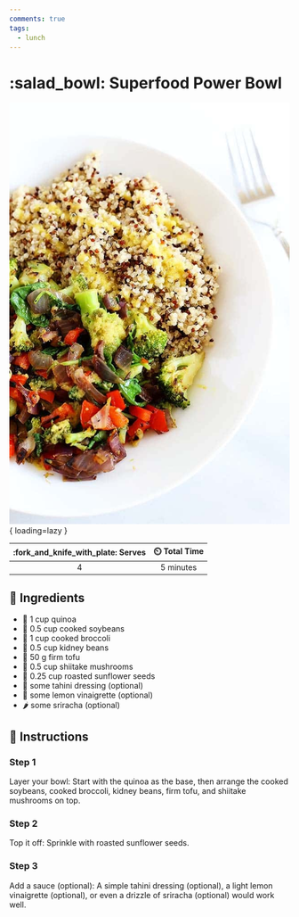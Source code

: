 ```yaml
---
comments: true
tags:
  - lunch
---
```

# :salad_bowl: Superfood Power Bowl

![Superfood Power Bowl][1]{ loading=lazy }

| :fork_and_knife_with_plate: Serves | :timer_clock: Total Time |
|:----------------------------------:|:-----------------------: |
| 4 | 5 minutes |

## :salt: Ingredients

- :rice: 1 cup quinoa
- :canned_food: 0.5 cup cooked soybeans
- :broccoli: 1 cup cooked broccoli
- :canned_food: 0.5 cup kidney beans
- :custard: 50 g firm tofu
- :mushroom: 0.5 cup shiitake mushrooms
- :sunflower: 0.25 cup roasted sunflower seeds
- :seedling: some tahini dressing (optional)
- :sake: some lemon vinaigrette (optional)
- :hot_pepper: some sriracha (optional)

## :pencil: Instructions

### Step 1

Layer your bowl: Start with the quinoa as the base, then arrange the cooked soybeans, cooked broccoli, kidney beans,
firm tofu, and shiitake mushrooms on top.

### Step 2

Top it off: Sprinkle with roasted sunflower seeds.

### Step 3

Add a sauce (optional):  A simple tahini dressing (optional), a light lemon vinaigrette (optional), or even a drizzle of
sriracha (optional) would work well.

[1]: <../assets/images/superfood-power-bowl.jpg>
